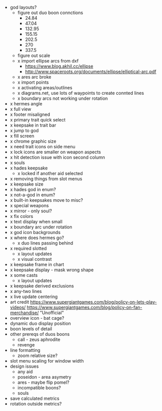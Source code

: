 - god layouts?
  - figure out duo boon connctions
    - 24.84
    - 47.04
    - 132.95
    - 155.15
    - 202.5
    - 270
    - 337.5
  - figure out scale
  - x import ellipse arcs from dxf
    - https://www.blog.akhil.cc/ellipse
    - http://www.spaceroots.org/documents/ellipse/elliptical-arc.pdf
  - x ares arc broke
  - x import points
  - x activating areas/outlines
  - x diagrams.net, use lots of waypoints to create connted lines
  - x boundary arcs not working under rotation
- x hermes angle
- x full view
- x footer misaligned
- x primary trait quick select
- x keepsake in trait bar
- x jump to god
- x fill screen
- x chrome graphic size
- x need trait icons on side menu
- x lock icons are smaller on weapon aspects
- x hit detection issue with icon second column
- x souls
- x hades keepsake
  - x locked if another aid selected
- x removing things from slot menus
- x keepsake size
- x hades god in enum?
- x not-a-god in enum?
- x built-in keepsakes move to misc?
- x special weapons
- x mirror - only soul?
- x fix colors
- x text display when small
- x boundary arc under rotation
- x god icon backgrounds
- x where does hermes go?
  - x duo lines passing behind
- x required slotted
  - x layout updates
  - x visual contrast
- x keepsake frame in chart
- x keepsake display - mask wrong shape
- x some casts
  - x layout updates
- x keepsake derived exclusions
- x any-two lines
- x live update centering
- art credit
  https://www.supergiantgames.com/blog/policy-on-lets-play-videos/
  https://www.supergiantgames.com/blog/policy-on-fan-merchandise/ "Unofficial"
- overview icon - bat cage?
- dynamic duo display position
- boon levels of detail
- other prereqs of duos boons
  - call - zeus aphrodite
  - revenge
- line formatting
  - zoom relative size?
- slot menu scaling for window width
- design issues
  - any aid
  - poseidon - area asymetry
  - ares - maybe flip pomel?
  - incompatible boons?
  - souls
- save calculated metrics
- rotation outside metrics?
